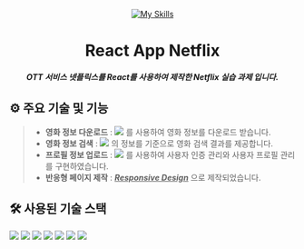 <div align="center">
  
[![My Skills](https://skillicons.dev/icons?i=react&perline=3)](https://skillicons.dev)
# React App Netflix
__*OTT 서비스 넷플릭스를 React를 사용하여 제작한 Netflix 실습 과제 입니다.*__

</div>

## ⚙ 주요 기술 및 기능
> + __영화 정보 다운로드__ : <img src="https://img.shields.io/badge/The Movie DataBase-01B4E4?style=flat&logo=themoviedatabase&logoColor=black"/> 를 사용하여 영화 정보를 다운로드 받습니다.
> + __영화 정보 검색__ : <img src="https://img.shields.io/badge/The Movie DataBase-01B4E4?style=flat&logo=themoviedatabase&logoColor=black"/> 의 정보를 기준으로 영화 검색 결과를 제공합니다.
> + __프로필 정보 업로드__ : <img src="https://img.shields.io/badge/FireBase-DD2C00?style=flat&logo=FireBase&logoColor=white"/> 를 사용하여 사용자 인증 관리와 사용자 프로필 관리를 구현하였습니다.
> + __반응형 페이지 제작__ : <ins>__*Responsive Design*__</ins> 으로 제작되었습니다.

## 🛠 사용된 기술 스택

<img src="https://img.shields.io/badge/React-61DAFB?style=flat&logo=react&logoColor=white"/> <img src="https://img.shields.io/badge/HTML5-E34F26?style=flat&logo=html5&logoColor=white"/>
<img src="https://img.shields.io/badge/css3-1572B6?style=flat&logo=css3&logoColor=white"/>
<img src="https://img.shields.io/badge/firebase-DD2C00?style=flat&logo=firebase&logoColor=white"/>
<img src="https://img.shields.io/badge/axios-5A29E4?style=flat&logo=axios&logoColor=white"/>
<img src="https://img.shields.io/badge/sass-CC6699?style=flat&logo=sass&logoColor=white"/>
<img src="https://img.shields.io/badge/The Movie DataBase-black?style=flat&logo=themoviedatabase&logoColor=white"/> 
